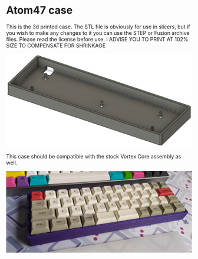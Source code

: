 # Atom47 case

This is the 3d printed case. The STL file is obviously for use in slicers, but if you wish to make any changes to it you can use the STEP or Fusion archive files. Please read the license before use. I ADVISE YOU TO PRINT AT 102% SIZE TO COMPENSATE FOR SHRINKAGE

![Atom47 case](preview.png)

This case should be compatible with the stock Vortex Core assembly as well.

![Atom47 case](photo.jpg)
